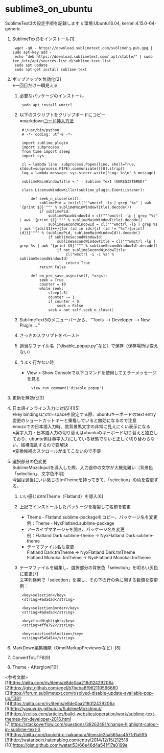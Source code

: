 # sublime3_on_ubuntu 
SublimeText3の設定手順を記録します  s
環境:Ubuntu16.04, kernel:4.15.0-64-generic  
  
1. SublimeText3をインストール[1]

        wget -qO - https://download.sublimetext.com/sublimehq-pub.gpg | sudo apt-key add -
        echo "deb https://download.sublimetext.com/ apt/stable/" | sudo tee /etc/apt/sources.list.d/sublime-text.list
        sudo apt update
        sudo apt-get install sublime-text

1. ポップアップを無効化[2]  
※一回目だけ一瞬見える  

    1. 必要なパッケージのインストール

            sudo apt install wmctrl

    1. 以下のスクリプトをクリップボードにコピー  
    ※markdown[コード挿入方法](https://meta.stackexchange.com/posts/173221/edit)

            #!/usr/bin/python
            # -*- coding: utf-8 -*-

            import sublime_plugin
            import subprocess
            from time import sleep
            import sys
             
            cl = lambda line: subprocess.Popen(line, shell=True, stdout=subprocess.PIPE).communicate()[0].strip()
            log = lambda message: sys.stderr.write("Log: %s\n" % message)
             
            sublimeMainWindowTitle = " - Sublime Text (UNREGISTERED)"
             
            class LicenseWindowKiller(sublime_plugin.EventListener):
             
                def seek_n_close(self):
                    sublimePid = int(cl("""wmctrl -lp | grep "%s" | awk '{print $3}'""" % sublimeMainWindowTitle).decode())
                    if sublimePid:
                        sublimeMainWindowId = cl("""wmctrl -lp | grep "%s" | awk '{print $1}'""" % sublimeMainWindowTitle).decode()
                        sublimeSecondWindowId = cl("""wmctrl -lp | grep %s | awk '{ids[$1]++}{for (id in ids){if (id != "%s"){printf id}}}'""" % (sublimePid, sublimeMainWindowId)).decode()
                        if sublimeSecondWindowId:
                            sublimeSecondWindowTitle = cl("""wmctrl -lp | grep %s | awk '{print $5}'""" % sublimeSecondWindowId).decode()
                            if not sublimeSecondWindowTitle:
                                cl("wmctrl -i -c %s" % sublimeSecondWindowId)
                                return True
                    return False
             
                def on_pre_save_async(self, *args):
                    seek = True
                    counter = 10
                    while seek:
                        sleep(.5)
                        counter -= 1
                        if counter < 0:
                            seek = False
                        seek = not self.seek_n_close()

    1. SublimeText3のメニューバーから、 "Tools --> Developer --> New Plugin ...."  

    1. さっきのスクリプトをペースト  

    1. 適当なファイル名（"disable_popup.py"など）で保存（保存場所は変えない） 

    1. うまく行かない時  
        - View > Show Consoleで以下コマンドを使用してエラーメッセージを見る  
    
                view.run_command('disable_popup')


1. 更新を無効化[3]  
  
1. 日本語インライン入力に対応[4][5]  
※key bindingsにctrl+spaceを設定する際、ubuntuキーボードのtext entry変更のショートカットキーと重複していると無効になるので注意  
※mozcでの日本語入力時、黒背景黒文字の非常に見えにくい表示になる  
※英字入力・日本語入力の切り替えはubuntuのキーボード切り替えと独立しており、ubuntu側は英字入力にしている状態でないと正しく切り替わらない。結構混乱するので要解決  
※変換候補のスクロールが出てこないので不便  

1. 選択部分の色変更  
    SublimeMozcInputを導入した際、入力途中の文字が大概見難い（背景色「selection」、文字色不明）  
    今回は適当にいい感じのtmThemeを持ってきて、「selection」の色を変更する。
    1. いい感じのtmTheme（Flatland）を導入[6]  
    1. 上記でインストールしたパッケージを複製して名前を変更  
        - Theme - Flatland.sublime-packageをコピー、パッケージ名を変更  
        例：Theme - NyxFlatland.sublime-package  
        - アーカイブマネージャを開き、パッケージ名を変更  
        例：Flatland Dark.sublime-theme -> NyxFlatland Dark.sublime-theme  
        - テーマファイル名も変更  
        Flatland Dark.tmTheme -> NyxFlatland Dark.tmTheme  
        Flatland Monokai.tmTheme -> NyxFlatland Monokai.tmTheme  
    1. テーマファイルを編集し、選択部分の背景色「selection」を明るい灰色に変更[7]  
    文字列検索で「<key>selection</key>」を探し、その下の行の色に関する数値を変更  
        例：

            <key>selection</key>
            <string>#adadad</string>

            <key>selectionBorder</key>
            <string>#adadad</string>

            <key>findHighlight</key>
            <string>#ffe792</string>

            <key>inactiveSelection</key>
            <string>#545454</string>




1. MarkDown編集機能（OmniMarkupPreviewerなど）[8]  
  
1. ConvertToUTF8[9]  

1. Theme - Afterglow[10]  



<参考文献>  
[1]https://qiita.com/riv/items/e8de0aa218d12429206a  
[2]https://gist.github.com/egel/b7beba6f962110596660  
[3]https://forum.sublimetext.com/t/solved-disable-update-available-pop-up/1381  
[4]https://qiita.com/riv/items/e8de0aa218d12429206a  
[5]http://yasuyuky.github.io/SublimeMozcInput/    
[6]https://coliss.com/articles/build-websites/operation/work/sublime-text-themes-for-developer-2016.html
[7]https://stackoverflow.com/questions/39262481/change-highlight-colour-in-sublime-text-3  
[8]https://qiita.com/kouichi-c-nakamura/items/e2aa565ac4571d1a5ff5  
[9]http://watarisein.hatenablog.com/entry/2014/12/15/212518  
[10]https://gist.github.com/watari53/66e46d4a541f17a0169e  
